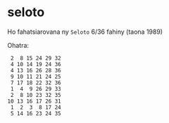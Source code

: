 # seloto
Ho fahatsiarovana ny `Seloto` 6/36 fahiny (taona 1989)

Ohatra:

```text
 2  8 15 24 29 32
 4 10 14 19 24 36
 4 13 16 26 28 36
 9 10 11 21 24 25
 7 17 18 22 32 36
 1  4  9 26 29 33
 2  8 10 23 32 35
10 13 16 17 26 31
 1  2  3  8 17 24
 5 14 16 23 24 35
```

